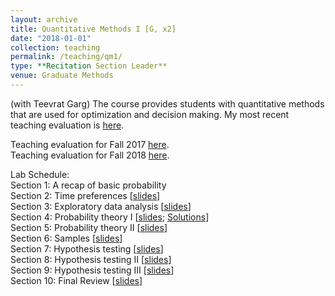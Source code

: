 ```yaml
---
layout: archive
title: Quantitative Methods I [G, x2]
date: "2018-01-01"
collection: teaching
permalink: /teaching/qm1/
type: **Recitation Section Leader**
venue: Graduate Methods
---
```


(with Teevrat Garg) The course provides students with quantitative methods that are used for optimization and decision making. My most recent teaching evaluation is [here](https://shanexuan.github.io/files/qm1-eval-fa18.pdf). 

Teaching evaluation for Fall 2017 [here](https://shanexuan.github.io/files/qm1-eval-fa17.pdf).  
Teaching evaluation for Fall 2018 [here](https://shanexuan.github.io/files/qm1-eval-fa18.pdf).

Lab Schedule:  
Section 1: A recap of basic probability  
Section 2: Time preferences [[slides](https://shanexuan.github.io/files/qm1-slides/time.pdf)]  
Section 3: Exploratory data analysis [[slides](https://shanexuan.github.io/files/qm1-slides/explore.pdf)]  
Section 4: Probability theory I [[slides](https://shanexuan.github.io/files/qm1-slides/prob1.pdf); [Solutions](https://shanexuan.github.io/files/qm1-slides/prob1-soln.pdf)]  
Section 5: Probability theory II [[slides](https://shanexuan.github.io/files/qm1-slides/prob2.pdf)]  
Section 6: Samples [[slides](https://shanexuan.github.io/files/qm1-slides/sample.pdf)]  
Section 7: Hypothesis testing [[slides](https://shanexuan.github.io/files/qm1-slides/hyp1.pdf)]  
Section 8: Hypothesis testing II [[slides](https://shanexuan.github.io/files/qm1-slides/hyp2.pdf)]  
Section 9: Hypothesis testing III [[slides](https://shanexuan.github.io/files/qm1-slides/hyp3.pdf)]  
Section 10: Final Review [[slides](https://shanexuan.github.io/files/qm1-slides/hyp-review.pdf)]  
